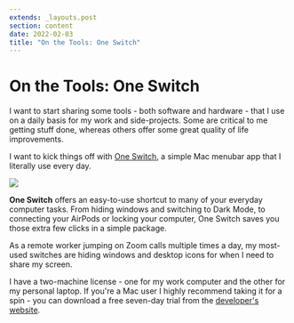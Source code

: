 ```yaml
---
extends: _layouts.post
section: content
date: 2022-02-03
title: "On the Tools: One Switch"
---
```

# On the Tools: One Switch

I want to start sharing some tools - both software and hardware - that I use on a daily basis for my work and side-projects.  Some are critical to me getting stuff done, whereas others offer some great quality of life improvements.

I want to kick things off with [One Switch](https://fireball.studio/oneswitch/), a simple Mac menubar app that I literally use every day.

![](/assets/img/snapstack/1/q7nUCoVach7jYTg09pUevFMMSd309cSz83ZJH2Ul.png)

**One Switch** offers an easy-to-use shortcut to many of your everyday computer tasks. From hiding windows and switching to Dark Mode, to connecting your AirPods or locking your computer, One Switch saves you those extra few clicks in a simple package.

As a remote worker jumping on Zoom calls multiple times a day, my most-used switches are hiding windows and desktop icons for when I need to share my screen.

I have a two-machine license - one for my work computer and the other for my personal laptop.  If you're a Mac user I highly recommend taking it for a spin - you can download a free seven-day trial from the [developer's website](https://fireball.studio/oneswitch/).
